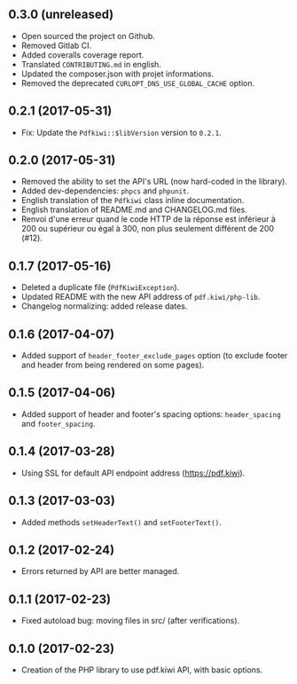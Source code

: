 ## 0.3.0 (unreleased)
- Open sourced the project on Github.
- Removed Gitlab CI.
- Added coveralls coverage report.
- Translated `CONTRIBUTING.md` in english.
- Updated the composer.json with projet informations.
- Removed the deprecated `CURLOPT_DNS_USE_GLOBAL_CACHE` option.

## 0.2.1 (2017-05-31)
- Fix: Update the `Pdfkiwi::$libVersion` version to `0.2.1`.

## 0.2.0 (2017-05-31)
- Removed the ability to set the API's URL (now hard-coded in the library).
- Added dev-dependencies: `phpcs` and `phpunit`.
- English translation of the `Pdfkiwi` class inline documentation.
- English translation of README.md and CHANGELOG.md files.
- Renvoi d'une erreur quand le code HTTP de la réponse est inférieur à 200 ou
  supérieur ou égal à 300, non plus seulement différent de 200 (#12).

## 0.1.7 (2017-05-16)
- Deleted a duplicate file (`PdfKiwiException`).
- Updated README with the new API address of `pdf.kiwi/php-lib`.
- Changelog normalizing: added release dates.

## 0.1.6 (2017-04-07)
- Added support of `header_footer_exclude_pages` option (to exclude footer and
  header from being rendered on some pages).

## 0.1.5 (2017-04-06)
- Added support of header and footer's spacing options: `header_spacing` and 
  `footer_spacing`.

## 0.1.4 (2017-03-28)
- Using SSL for default API endpoint address (https://pdf.kiwi).

## 0.1.3 (2017-03-03)
- Added methods `setHeaderText()` and `setFooterText()`.

## 0.1.2 (2017-02-24)
- Errors returned by API are better managed.

## 0.1.1 (2017-02-23)
- Fixed autoload bug: moving files in src/ (after verifications).

## 0.1.0 (2017-02-23)
- Creation of the PHP library to use pdf.kiwi API, with basic options.
